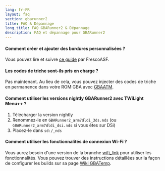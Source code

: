 ```yaml
---
lang: fr-FR
layout: faq
section: gbarunner2
title: FAQ & Dépannage
long_title: FAQ GBARunner2 & Dépannage
description: FAQ et dépannage pour GBARunner2
---
```


#### Comment créer et ajouter des bordures personnalisées ?

Vous pouvez lire et suivre [ce guide](https://docs.google.com/document/d/1owjiW-1fHEbokrkK2ZuPFjR2-N9s1dXCCAM3ghWRtxk/edit?usp=sharing) par FrescoASF.

#### Les codes de triche sont-ils pris en charge ?

Pas maintenant. Au lieu de cela, vous pouvez injecter des codes de triche en permanence dans votre ROM GBA avec [GBAATM](https://gbatemp.net/threads/gba-auto-trainer-maker-gbaatm.99334/).

#### Comment utiliser les versions nightly GBARunner2 avec TWiLight Menu++ ?

1. Télécharger la version nightly
1. Renommez-le en `GBARunner2_arm7dldi_3ds.nds` (ou `GBARunner2_arm7dldi_dsi.nds` si vous êtes sur DSi)
1. Placez-le dans `sd:/_nds`

#### Comment utiliser les fonctionnalités de connexion Wi-Fi ?

Vous aurez besoin d'une version de la branche [wifi_link](https://github.com/Gericom/GBARunner2/tree/wifi_link) pour utiliser les fonctionnalités. Vous pouvez trouver des instructions détaillées sur la façon de configurer les builds sur sa page [Wiki GBATemp](https://wiki.gbatemp.net/wiki/GBARunner2/Link).
